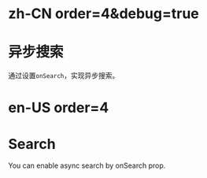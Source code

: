 # zh-CN order=4&debug=true

# 异步搜索

通过设置`onSearch`，实现异步搜索。

# en-US order=4

# Search

You can enable async search by onSearch prop.
